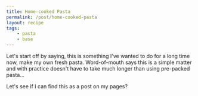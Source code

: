 ```yaml
---
title: Home-cooked Pasta
permalink: /post/home-cooked-pasta
layout: recipe
tags:
    - pasta
    - base
---
```


Let's start off by saying, this is something I've wanted to do for a long time now, make
my own fresh pasta. Word-of-mouth says this is a simple matter and with practice doesn't
have to take much longer than using pre-packed pasta...

Let's see if I can find this as a post on my pages?
